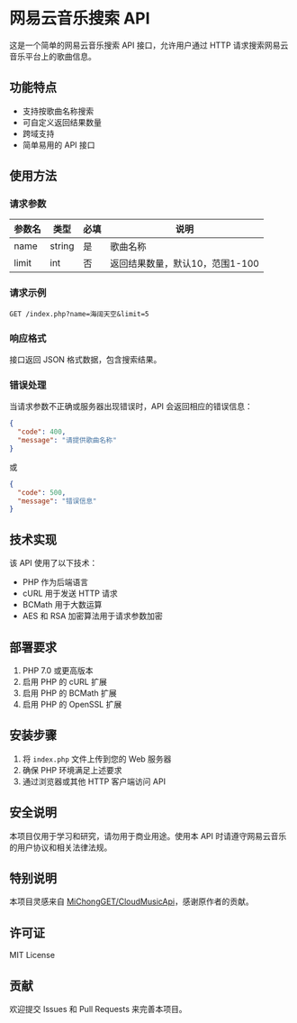 # 网易云音乐搜索 API

这是一个简单的网易云音乐搜索 API 接口，允许用户通过 HTTP 请求搜索网易云音乐平台上的歌曲信息。

## 功能特点

- 支持按歌曲名称搜索
- 可自定义返回结果数量
- 跨域支持
- 简单易用的 API 接口

## 使用方法

### 请求参数

| 参数名 | 类型 | 必填 | 说明 |
|-------|------|-----|------|
| name | string | 是 | 歌曲名称 |
| limit | int | 否 | 返回结果数量，默认10，范围1-100 |

### 请求示例

```
GET /index.php?name=海阔天空&limit=5
```

### 响应格式

接口返回 JSON 格式数据，包含搜索结果。

### 错误处理

当请求参数不正确或服务器出现错误时，API 会返回相应的错误信息：

```json
{
  "code": 400,
  "message": "请提供歌曲名称"
}
```

或

```json
{
  "code": 500,
  "message": "错误信息"
}
```

## 技术实现

该 API 使用了以下技术：

- PHP 作为后端语言
- cURL 用于发送 HTTP 请求
- BCMath 用于大数运算
- AES 和 RSA 加密算法用于请求参数加密

## 部署要求

1. PHP 7.0 或更高版本
2. 启用 PHP 的 cURL 扩展
3. 启用 PHP 的 BCMath 扩展
4. 启用 PHP 的 OpenSSL 扩展

## 安装步骤

1. 将 `index.php` 文件上传到您的 Web 服务器
2. 确保 PHP 环境满足上述要求
3. 通过浏览器或其他 HTTP 客户端访问 API

## 安全说明

本项目仅用于学习和研究，请勿用于商业用途。使用本 API 时请遵守网易云音乐的用户协议和相关法律法规。

## 特别说明

本项目灵感来自 [MiChongGET/CloudMusicApi](https://github.com/MiChongGET/CloudMusicApi)，感谢原作者的贡献。

## 许可证

MIT License

## 贡献

欢迎提交 Issues 和 Pull Requests 来完善本项目。
